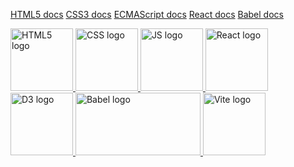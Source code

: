 ﻿<a href="https://html.spec.whatwg.org/multipage/">HTML5 docs</a>
<a href="https://www.w3.org/Style/CSS/Overview.en.html">CSS3 docs</a>
<a href="https://tc39.es/ecma262/">ECMAScript docs</a>
<a href="https://react.dev/">React docs</a>
<a href="https://babeljs.io/">Babel docs</a>

<div class="logos">
  <span class="HTML5">
    <a href="https://html.spec.whatwg.org/multipage/">
      <img
        src="https://github.com/AndriiKot/___Icons__and__Links___/blob/main/icons/html-1.svg"
        alt="HTML5 logo"
        width="100"
        height="100"
      />
    </a>
  </span>

  <span class="CSS">
    <a href="https://www.w3.org/Style/CSS/Overview.en.html">
      <img
        src="https://github.com/AndriiKot/___Icons__and__Links___/blob/main/icons/css-3.svg"
        alt="CSS logo"
        width="100"
        height="100"
      />
    </a>
  </span>

  <span class="JS">
    <a href="https://tc39.es/ecma262/">
      <img
        src="https://github.com/AndriiKot/___Icons__and__Links___/blob/main/icons/javascript-1.svg"
        alt="JS logo"
        width="100"
        height="100"
      />
    </a>
  </span> 
  
  <span class="React">
    <a href="https://react.dev/">
      <img
        src="https://github.com/AndriiKot/___Icons__and__Links___/blob/main/icons/react-2.svg"
        alt="React logo"
        width="100"
        height="100"
      />
    </a>
  </span>

  <span class="D3">
    <a href="https://d3js.org/">
      <img
        src="https://github.com/AndriiKot/___Icons__and__Links___/blob/main/icons/d3-2.svg"
        alt="D3 logo"
        width="100"
        height="100"
      />
    </a>
  </span>

  <span class="Babel">
    <a href="https://babeljs.io/">
      <img
        src="https://github.com/AndriiKot/___Icons__and__Links___/blob/main/icons/babel-10.svg"
        alt="Babel logo"
        width="200"
        height="100"
      />
    </a>
  </span>

  <span class="Vite">
    <a href="https://vitejs.dev/">
      <img
        src="https://github.com/AndriiKot/___Icons__and__Links___/blob/main/icons/vitejs.svg"
        alt="Vite logo"
        width="100"
        height="100"
      />
    </a>
  </span>

</div>
